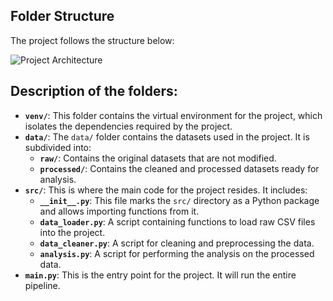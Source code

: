 ## Folder Structure

The project follows the structure below:

![Project Architecture](https://drive.google.com/file/d/1UU0xMRi9qYd60lk74xkoU6nBEuHoa7QL/view?usp=sharing)

## Description of the folders:

- **`venv/`**: This folder contains the virtual environment for the project, which isolates the dependencies required by the project.
- **`data/`**: The `data/` folder contains the datasets used in the project. It is subdivided into:
  - **`raw/`**: Contains the original datasets that are not modified.
  - **`processed/`**: Contains the cleaned and processed datasets ready for analysis.
- **`src/`**: This is where the main code for the project resides. It includes:
  - **`__init__.py`**: This file marks the `src/` directory as a Python package and allows importing functions from it.
  - **`data_loader.py`**: A script containing functions to load raw CSV files into the project.
  - **`data_cleaner.py`**: A script for cleaning and preprocessing the data.
  - **`analysis.py`**: A script for performing the analysis on the processed data.
- **`main.py`**: This is the entry point for the project. It will run the entire pipeline.
